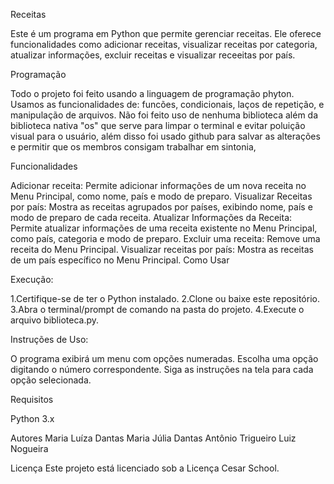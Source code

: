 Receitas

Este é um programa em Python que permite gerenciar receitas. Ele oferece funcionalidades como adicionar receitas, visualizar receitas por categoria, atualizar informações, excluir receitas e visualizar receeitas por país.

Programação

Todo o projeto foi feito usando a linguagem de programação phyton. Usamos as funcionalidades de: funcões, condicionais, laços de repetição, e manipulação de arquivos. Não foi feito uso de nenhuma biblioteca além da biblioteca nativa "os" que serve para limpar o terminal e evitar poluição visual para o usuário, além disso foi usado github para salvar as alterações e permitir que os membros consigam trabalhar em sintonia,

Funcionalidades

Adicionar receita: Permite adicionar informações de um nova receita no Menu Principal, como nome, país e modo de preparo. Visualizar Receitas por país: Mostra as receitas agrupados por países, exibindo nome, país e modo de preparo de cada receita. Atualizar Informações da Receita: Permite atualizar informações de uma receita existente no Menu Principal, como país, categoria e modo de preparo. Excluir uma receita: Remove uma receita do Menu Principal. Visualizar receitas por país: Mostra as receitas de um país específico no Menu Principal. Como Usar

Execução:

1.Certifique-se de ter o Python instalado. 2.Clone ou baixe este repositório. 3.Abra o terminal/prompt de comando na pasta do projeto. 4.Execute o arquivo biblioteca.py.

Instruções de Uso:

O programa exibirá um menu com opções numeradas. Escolha uma opção digitando o número correspondente. Siga as instruções na tela para cada opção selecionada.

Requisitos

Python 3.x

Autores Maria Luíza Dantas Maria Júlia Dantas Antônio Trigueiro Luiz Nogueira

Licença Este projeto está licenciado sob a Licença Cesar School.
